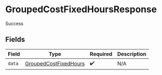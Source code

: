 # GroupedCostFixedHoursResponse

Success


## Fields

| Field                                                                 | Type                                                                  | Required                                                              | Description                                                           |
| --------------------------------------------------------------------- | --------------------------------------------------------------------- | --------------------------------------------------------------------- | --------------------------------------------------------------------- |
| `data`                                                                | [GroupedCostFixedHours](../../models/shared/groupedcostfixedhours.md) | :heavy_check_mark:                                                    | N/A                                                                   |